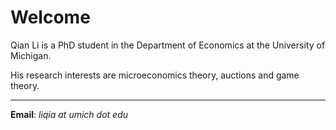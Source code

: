 # Welcome

<!-- <img class="avatar" align="left" alt="Qian Li's avatar" src="" /> -->

Qian Li is a PhD student in the Department of Economics at the University of Michigan.

His research interests are microeconomics theory, auctions and game theory.

---

**Email**: *liqia at umich dot edu*
